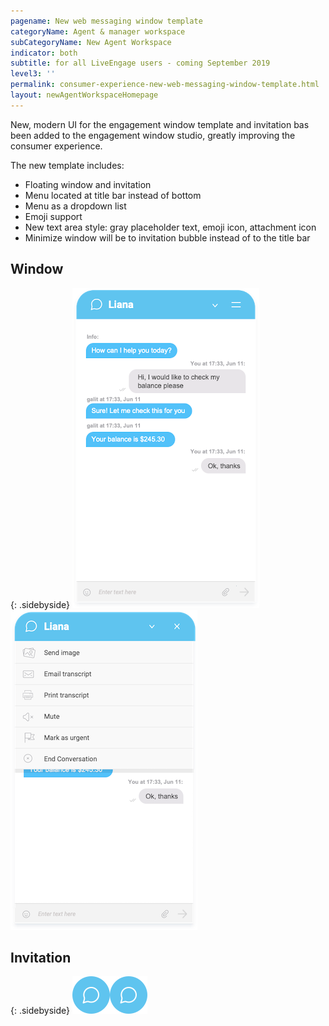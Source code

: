 ```yaml
---
pagename: New web messaging window template
categoryName: Agent & manager workspace
subCategoryName: New Agent Workspace
indicator: both
subtitle: for all LiveEngage users - coming September 2019
level3: ''
permalink: consumer-experience-new-web-messaging-window-template.html
layout: newAgentWorkspaceHomepage
---
```


New, modern UI for the engagement window template and invitation bas been added to the engagement window studio, greatly improving the consumer experience.

The new template includes:
* Floating window and invitation
* Menu located at title bar instead of bottom
* Menu as a dropdown list
* Emoji support
* New text area style: gray placeholder text, emoji icon, attachment icon
* Minimize window will be to invitation bubble instead of to the title bar

## Window

{: .sidebyside} 
![alt text](img/new-window-template-2.png)![alt text](img/new-window-template.png)


## Invitation 

{: .sidebyside} 
![alt text](img/new-window-template-3.png)![alt text](img/new-window-template-3.png)
